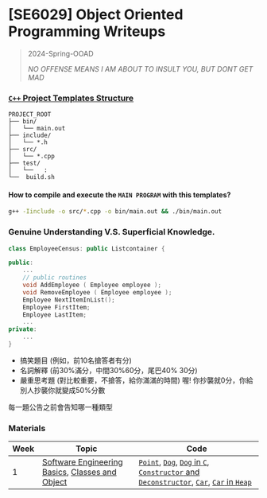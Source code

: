 # [SE6029] Object Oriented Programming Writeups


> 2024-Spring-OOAD  
>
> *NO OFFENSE MEANS I AM ABOUT TO INSULT YOU, BUT DONT GET MAD*


### [`C++` Project Templates Structure](./templates/)

```
PROJECT_ROOT
├── bin/
│   └── main.out
├── include/
│   └── *.h
├── src/
│   └── *.cpp
├── test/
│   └──   :
└──  build.sh
```

#### How to **compile and execute** the `MAIN PROGRAM` with this templates?
```sh
g++ -Iinclude -o src/*.cpp -o bin/main.out && ./bin/main.out
```

### Genuine Understanding V.S. Superficial Knowledge.

```cpp
class EmployeeCensus: public Listcontainer {

public:
    ...
    // public routines
    void AddEmployee ( Employee employee ); 
    void RemoveEmployee ( Employee employee );
    Employee NextItemInList();
    Employee FirstItem;
    Employee LastItem;
    ...
private:
    ...
}
```

- 搞笑題目 (例如，前10名搶答者有分)
- 名詞解釋 (前30%滿分，中間30%60分，尾巴40% 30分)
- 嚴重思考題 (對比較重要，不搶答，給你滿滿的時間)
喔! 你抄襲就0分，你給別人抄襲你就變成50%分數


每一題公告之前會告知哪一種類型


### Materials

| Week | Topic  | Code |
| ---- | ------ | ---- |
| 1    | [Software Engineering Basics](./00_software_engineering_basics/), [Classes and Object]((./01_classes_and_object/README.md)) | [`Point`](./01_classes_and_object/01_Point/), [`Dog`](./01_classes_and_object/02_Dog/), [`Dog` in `C`](./01_classes_and_object/03_DogC/), [`Constructor` and `Deconstructor`](./01_classes_and_object/04_ConstructorDeconstructor/), [`Car`](./01_classes_and_object/05_CarStack/), [`Car` in `Heap`](./01_classes_and_object/06_CarHeap/) |

